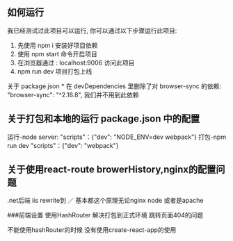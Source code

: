 ## 如何运行

我已经测试过此项目可以运行, 你可以通过以下步骤运行此项目:

1. 先使用 npm i 安装好项目依赖
2. 使用 npm start 命令开启项目
3. 在浏览器通过 : localhost:9006 访问此项目
4. npm run dev 项目打包上线

关于 package.json
    * 在 devDependencies 里删除了对 browser-sync 的依赖: "browser-sync": "^2.18.8",
    我们并不用到此依赖

## 关于打包和本地的运行   package.json 中的配置
运行-node server:   "scripts"：{"dev": "NODE_ENV=dev webpack"} 
打包-npm run dev    "scripts"：{"dev": "webpack"} 

## 关于使用react-route browerHistory,nginx的配置问题
.net后端 iis rewrite到 ／ 基本都这个原理无论nginx node 或者是apache


###前端设置 使用HashRouter   解决打包到正式环境 跳转页面404的问题

不能使用hashRouter的时候  没有使用create-react-app的使用

